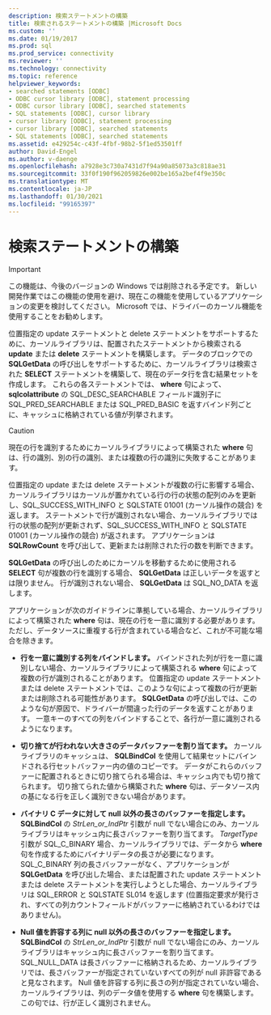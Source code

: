 ```yaml
---
description: 検索ステートメントの構築
title: 検索されるステートメントの構築 |Microsoft Docs
ms.custom: ''
ms.date: 01/19/2017
ms.prod: sql
ms.prod_service: connectivity
ms.reviewer: ''
ms.technology: connectivity
ms.topic: reference
helpviewer_keywords:
- searched statements [ODBC]
- ODBC cursor library [ODBC], statement processing
- ODBC cursor library [ODBC], searched statements
- SQL statements [ODBC], cursor library
- cursor library [ODBC], statement processing
- cursor library [ODBC], searched statements
- SQL statements [ODBC], searched statements
ms.assetid: e429254c-c43f-4fbf-98b2-5f1ed53501ff
author: David-Engel
ms.author: v-daenge
ms.openlocfilehash: a7928e3c730a7431d7f94a90a85073a3c818ae31
ms.sourcegitcommit: 33f0f190f962059826e002be165a2bef4f9e350c
ms.translationtype: MT
ms.contentlocale: ja-JP
ms.lasthandoff: 01/30/2021
ms.locfileid: "99165397"
---
```

# <a name="constructing-searched-statements"></a>検索ステートメントの構築
> [!IMPORTANT]  
>  この機能は、今後のバージョンの Windows では削除される予定です。 新しい開発作業ではこの機能の使用を避け、現在この機能を使用しているアプリケーションの変更を検討してください。 Microsoft では、ドライバーのカーソル機能を使用することをお勧めします。  
  
 位置指定の update ステートメントと delete ステートメントをサポートするために、カーソルライブラリは、配置されたステートメントから検索される **update** または **delete** ステートメントを構築します。 データのブロックでの **SQLGetData** の呼び出しをサポートするために、カーソルライブラリは検索された **SELECT** ステートメントを構築して、現在のデータ行を含む結果セットを作成します。 これらの各ステートメントでは、 **where** 句によって、 **sqlcolattribute** の SQL_DESC_SEARCHABLE フィールド識別子に SQL_PRED_SEARCHABLE または SQL_PRED_BASIC を返すバインド列ごとに、キャッシュに格納されている値が列挙されます。  
  
> [!CAUTION]  
>  現在の行を識別するためにカーソルライブラリによって構築された **where** 句は、行の識別、別の行の識別、または複数の行の識別に失敗することがあります。  
  
 位置指定の update または delete ステートメントが複数の行に影響する場合、カーソルライブラリはカーソルが置かれている行の行の状態の配列のみを更新し、SQL_SUCCESS_WITH_INFO と SQLSTATE 01001 (カーソル操作の競合) を返します。 ステートメントで行が識別されない場合、カーソルライブラリでは行の状態の配列が更新されず、SQL_SUCCESS_WITH_INFO と SQLSTATE 01001 (カーソル操作の競合) が返されます。 アプリケーションは **SQLRowCount** を呼び出して、更新または削除された行の数を判断できます。  
  
 **SQLGetData** の呼び出しのためにカーソルを移動するために使用される **SELECT** 句が複数の行を識別する場合、 **SQLGetData** は正しいデータを返すとは限りません。 行が識別されない場合、 **SQLGetData** は SQL_NO_DATA を返します。  
  
 アプリケーションが次のガイドラインに準拠している場合、カーソルライブラリによって構築された **where** 句は、現在の行を一意に識別する必要があります。ただし、データソースに重複する行が含まれている場合など、これが不可能な場合を除きます。  
  
-   **行を一意に識別する列をバインドします。** バインドされた列が行を一意に識別しない場合、カーソルライブラリによって構築される **where** 句によって複数の行が識別されることがあります。 位置指定の update ステートメントまたは delete ステートメントでは、このような句によって複数の行が更新または削除される可能性があります。 **SQLGetData** の呼び出しでは、このような句が原因で、ドライバーが間違った行のデータを返すことがあります。 一意キーのすべての列をバインドすることで、各行が一意に識別されるようになります。  
  
-   **切り捨てが行われない大きさのデータバッファーを割り当てます。** カーソルライブラリのキャッシュは、 **SQLBindCol** を使用して結果セットにバインドされる行セットバッファー内の値のコピーです。 データがこれらのバッファーに配置されるときに切り捨てられる場合は、キャッシュ内でも切り捨てられます。 切り捨てられた値から構築された **where** 句は、データソース内の基になる行を正しく識別できない場合があります。  
  
-   **バイナリ C データに対して null 以外の長さのバッファーを指定します。** **SQLBindCol** の *StrLen_or_IndPtr* 引数が null でない場合にのみ、カーソルライブラリはキャッシュ内に長さバッファーを割り当てます。 *TargetType* 引数が SQL_C_BINARY 場合、カーソルライブラリでは、データから **where** 句を作成するためにバイナリデータの長さが必要になります。 SQL_C_BINARY 列の長さバッファーがなく、アプリケーションが **SQLGetData** を呼び出した場合、または配置された update ステートメントまたは delete ステートメントを実行しようとした場合、カーソルライブラリは SQL_ERROR と SQLSTATE SL014 を返します (位置指定要求が発行され、すべての列カウントフィールドがバッファーに格納されているわけではありません)。  
  
-   **Null 値を許容する列に null 以外の長さのバッファーを指定します。** **SQLBindCol** の *StrLen_or_IndPtr* 引数が null でない場合にのみ、カーソルライブラリはキャッシュ内に長さバッファーを割り当てます。 SQL_NULL_DATA は長さバッファーに格納されるため、カーソルライブラリでは、長さバッファーが指定されていないすべての列が null 非許容であると見なされます。 Null 値を許容する列に長さの列が指定されていない場合、カーソルライブラリは、列のデータ値を使用する **where** 句を構築します。 この句では、行が正しく識別されません。
